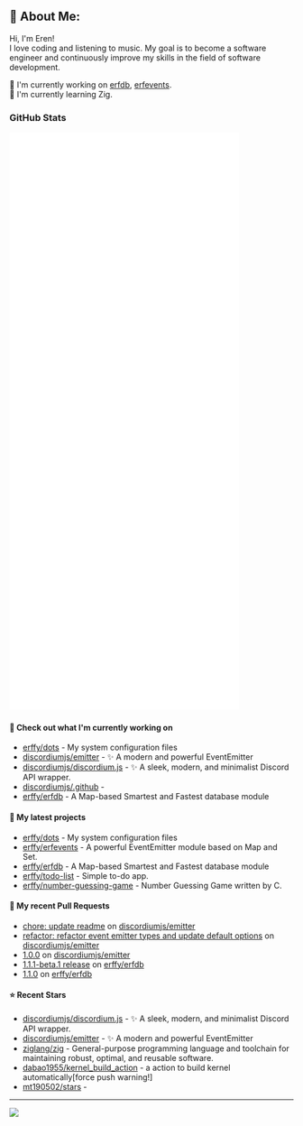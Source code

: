 ## 💫 About Me:
Hi, I'm Eren!<br>
I love coding and listening to music. My goal is to become a software engineer and continuously improve my skills in the field of software development.

📝 I'm currently working on [erfdb](https://github.com/erffy/erfdb), [erfevents](https://github.com/erffy/erfevents). <br>
🌱 I'm currently learning Zig. <br>

### GitHub Stats

<p align="left"><img src="https://raw.githubusercontent.com/erffy/erffy/main/github-metrics.svg" /></p>

#### 👷 Check out what I'm currently working on

- [erffy/dots](https://github.com/erffy/dots) - My system configuration files
- [discordiumjs/emitter](https://github.com/discordiumjs/emitter) - ✨ A modern and powerful EventEmitter
- [discordiumjs/discordium.js](https://github.com/discordiumjs/discordium.js) - ✨ A sleek, modern, and minimalist Discord API wrapper.
- [discordiumjs/.github](https://github.com/discordiumjs/.github) - 
- [erffy/erfdb](https://github.com/erffy/erfdb) - A Map-based Smartest and Fastest database module
#### 🌱 My latest projects

- [erffy/dots](https://github.com/erffy/dots) - My system configuration files
- [erffy/erfevents](https://github.com/erffy/erfevents) - A powerful EventEmitter module based on Map and Set.
- [erffy/erfdb](https://github.com/erffy/erfdb) - A Map-based Smartest and Fastest database module
- [erffy/todo-list](https://github.com/erffy/todo-list) - Simple to-do app.
- [erffy/number-guessing-game](https://github.com/erffy/number-guessing-game) - Number Guessing Game written by C.
#### 🔨 My recent Pull Requests

- [chore: update readme](https://github.com/discordiumjs/emitter/pull/3) on [discordiumjs/emitter](https://github.com/discordiumjs/emitter)
- [refactor: refactor event emitter types and update default options](https://github.com/discordiumjs/emitter/pull/2) on [discordiumjs/emitter](https://github.com/discordiumjs/emitter)
- [1.0.0](https://github.com/discordiumjs/emitter/pull/1) on [discordiumjs/emitter](https://github.com/discordiumjs/emitter)
- [1.1.1-beta.1 release](https://github.com/erffy/erfdb/pull/8) on [erffy/erfdb](https://github.com/erffy/erfdb)
- [1.1.0](https://github.com/erffy/erfdb/pull/7) on [erffy/erfdb](https://github.com/erffy/erfdb)
#### ⭐ Recent Stars

- [discordiumjs/discordium.js](https://github.com/discordiumjs/discordium.js) - ✨ A sleek, modern, and minimalist Discord API wrapper.
- [discordiumjs/emitter](https://github.com/discordiumjs/emitter) - ✨ A modern and powerful EventEmitter
- [ziglang/zig](https://github.com/ziglang/zig) - General-purpose programming language and toolchain for maintaining robust, optimal, and reusable software.
- [dabao1955/kernel_build_action](https://github.com/dabao1955/kernel_build_action) - a action to build kernel automatically[force push warning!]
- [mt190502/stars](https://github.com/mt190502/stars) - 

---
[![](https://visitcount.itsvg.in/api?id=erffy&icon=5&color=13)](https://visitcount.itsvg.in)

